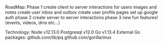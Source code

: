 RoadMap:
    Phase 1
        create client to server interactions for users images and notes
        create user inbox and outbox
        create user profile pages
        set up google auth
    phase 2
        create server to server interactions
    phase 3
        new fun features! (events, videos, dms etc...)

Technology:
Node v12.13.0
Postgresql v12.0
Go v1.13.4
External Go packages:
    github.com/lib/pq
    github.com/gorilla/mux